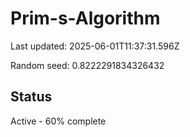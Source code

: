 # Prim-s-Algorithm

Last updated: 2025-06-01T11:37:31.596Z

Random seed: 0.8222291834326432

## Status

Active - 60% complete